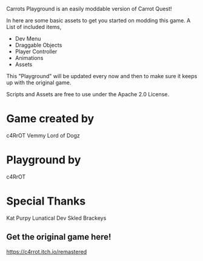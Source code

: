 Carrots Playground is an easily moddable version of Carrot Quest!

In here are some basic assets to get you started on modding this game.
A List of included items,
* Dev Menu
* Draggable Objects
* Player Controller
* Animations
* Assets

This "Playground" will be updated every now and then to make sure it keeps up with the original game. 

Scripts and Assets are free to use under the Apache 2.0 License.


# Game created by

c4RrOT 
Vemmy
Lord of Dogz

# Playground by

c4RrOT

# Special Thanks

Kat Purpy
Lunatical Dev
Skled
Brackeys

## Get the original game here!
https://c4rrot.itch.io/remastered

